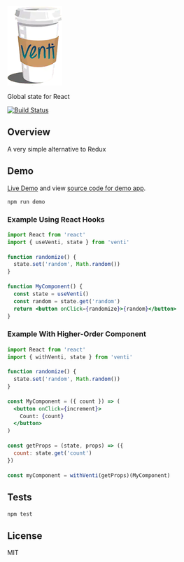[![venti](venti.png)](https://github.com/will123195/venti)

Global state for React

[![Build Status](https://travis-ci.org/will123195/venti.svg?branch=master)](https://travis-ci.org/will123195/venti)

## Overview

A very simple alternative to Redux

## Demo

[Live Demo](https://will123195.github.io/venti/demo/) and view [source code for demo app](https://github.com/will123195/venti/tree/master/demo/src).

```
npm run demo
```

### Example Using React Hooks

```jsx
import React from 'react'
import { useVenti, state } from 'venti'

function randomize() {
  state.set('random', Math.random())
}

function MyComponent() {
  const state = useVenti()
  const random = state.get('random')
  return <button onClick={randomize}>{random}</button>
}
```

### Example With Higher-Order Component

```jsx
import React from 'react'
import { withVenti, state } from 'venti'

function randomize() {
  state.set('random', Math.random())
}

const MyComponent = ({ count }) => (
  <button onClick={increment}>
    Count: {count}
  </button>
)

const getProps = (state, props) => ({
  count: state.get('count')
})

const myComponent = withVenti(getProps)(MyComponent)
```

## Tests

```
npm test
```

## License

MIT